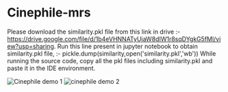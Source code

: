 # Cinephile-mrs
Please download the similarity.pkl file from this link in drive :-  https://drive.google.com/file/d/1b4eVHNNATyUjaW8dIW1r8sqDYgkG5fMl/view?usp=sharing.
Run this line present in jupyter notebook to obtain similarity.pkl file, :- pickle.dump(similarity,open('similarity.pkl','wb')) 
While running the source code, copy all the pkl files including similarity.pkl and paste it in the IDE environment.

![Cinephile demo 1](https://github.com/Satakshi20/Cinephile-mrs/assets/89674823/00108f30-ac28-4d92-9ca1-6f6e3bcd4ba5)
![cinephile demo 2](https://github.com/Satakshi20/Cinephile-mrs/assets/89674823/792a97df-e098-4ab6-a0f0-628693431038)
